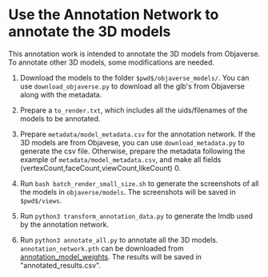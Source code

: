 # Use the Annotation Network to annotate the 3D models
This annotation work is intended to annotate the 3D models from Objaverse. To annotate other 3D models, some modifications are needed.

1. Download the models to the folder `$pwd$/objaverse_models/`. You can use `download_objaverse.py` to download all the glb's from Objaverse along with the metadata.

2. Prepare a `to_render.txt`, which includes all the uids/filenames of the models to be annotated.

3. Prepare `metadata/model_metadata.csv` for the annotation network. If the 3D models are from Objavese, you can use `download_metadata.py` to generate the csv file. Otherwise, prepare the metadata following the example of `metadata/model_metadata.csv`, and make all fields (vertexCount,faceCount,viewCount,likeCount) 0. 

4. Run `bash batch_render_small_size.sh` to generate the screenshots of all the models in `objaverse/models`. The screenshots will be saved in `$pwd$/views`.

5. Run `python3 transform_annotation_data.py` to generate the lmdb used by the annotation network.

6. Run `python3 annotate_all.py` to annotate all the 3D models. `annotation_network.pth` can be downloaded from [annotation_model_weights](https://huggingface.co/datasets/cindyxl/ObjaversePlusPlus/blob/main/annotation_network.pth). The results will be saved in "annotated_results.csv".
